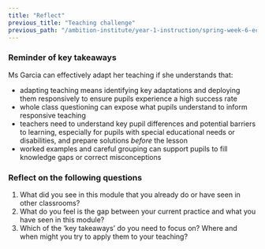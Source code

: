 ```yaml
---
title: "Reflect"
previous_title: "Teaching challenge"
previous_path: "/ambition-institute/year-1-instruction/spring-week-6-ect-teaching-challenge"
---
```





### Reminder of key takeaways
Ms Garcia can effectively adapt her teaching if she understands that:
- adapting teaching means identifying key adaptations and deploying them responsively to ensure pupils experience a high success rate 
- whole class questioning can expose what pupils understand to inform responsive teaching 
- teachers need to understand key pupil differences and potential barriers to learning, especially for pupils with special educational needs or disabilities, and prepare solutions _before_ the lesson 
- worked examples and careful grouping can support pupils to fill knowledge gaps or correct misconceptions




### Reflect on the following questions
1. What did you see in this module that you already do or have seen in other classrooms? 
2. What do you feel is the gap between your current practice and what you have seen in this module? 
3. Which of the ‘key takeaways’ do you need to focus on? Where and when might you try to apply them to your teaching?



